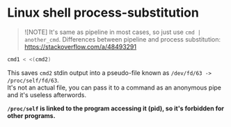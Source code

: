 # Linux shell process-substitution

> ![NOTE]
> It's same as pipeline in most cases, so just use `cmd | another_cmd`.
> Differences between pipeline and process substitution: https://stackoverflow.com/a/48493291

```bash
cmd1 < <(cmd2)
```

This saves `cmd2` stdin output into a pseudo-file known as `/dev/fd/63 -> /proc/self/fd/63`.  
It's not an actual file, you can pass it to a command as an anonymous pipe and it's useless afterwords.

**`/proc/self` is linked to the program accessing it (pid), so it's forbidden for other programs.**
